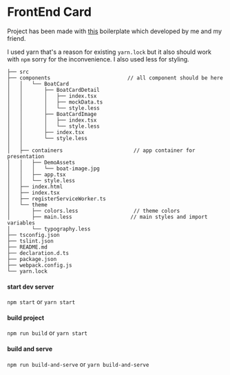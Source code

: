 # FrontEnd Card

Project has been made with [this](https://github.com/zerob4wl/sample-react-redux-typescript) boilerplate which developed by me and my friend.

I used yarn that's a reason for existing `yarn.lock` but it also should work with `npm` sorry for the inconvenience.
I also used less for styling.
```
├── src
├── components                         // all component should be here
│   │   └── BoatCard
│   │       ├── BoatCardDetail
│   │       │   ├── index.tsx
│   │       │   ├── mockData.ts
│   │       │   └── style.less
│   │       ├── BoatCardImage
│   │       │   ├── index.tsx
│   │       │   └── style.less
│   │       ├── index.tsx
│   │       └── style.less
│   │ 
│   ├── containers                       // app container for presentation
│   │   ├── DemoAssets 
│   │   │   └── boat-image.jpg
│   │   ├── app.tsx
│   │   └── style.less
│   ├── index.html
│   ├── index.tsx
│   ├── registerServiceWorker.ts 
│   └── theme
│       ├── colors.less                  // theme colors
│       ├── main.less                   // main styles and import variables
│       └── typography.less 
├── tsconfig.json
├── tslint.json
├── README.md
├── declaration.d.ts
├── package.json
├── webpack.config.js
└── yarn.lock
```

#### start dev server
`npm start`
or
`yarn start`

#### build project
`npm run build`
or
`yarn start`

#### build and serve 
`npm run build-and-serve`
or
`yarn build-and-serve`
